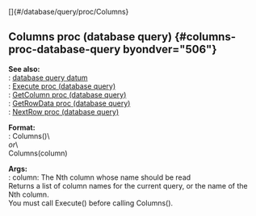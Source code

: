 []{#/database/query/proc/Columns}    
## Columns proc (database query) {#columns-proc-database-query byondver="506"}    
**See also:**    
:   [database query datum](/ref/database/query)    
:   [Execute proc (database query)](/ref/database/query/proc/Execute)    
:   [GetColumn proc (database query)](/ref/database/query/proc/GetColumn)    
:   [GetRowData proc (database query)](/ref/database/query/proc/GetRowData)    
:   [NextRow proc (database query)](/ref/database/query/proc/NextRow)    
<!-- -->    
**Format:**    
:   Columns()\    
    *or*\    
    Columns(column)    
<!-- -->    
**Args:**    
:   column: The Nth column whose name should be read    
Returns a list of column names for the current query, or the name of the    
Nth column.    
You must call Execute() before calling Columns().  